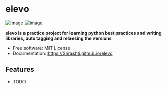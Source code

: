 # elevo


[![image](https://img.shields.io/pypi/v/elevo.svg)](https://pypi.python.org/pypi/elevo)
[![image](https://img.shields.io/conda/vn/conda-forge/elevo.svg)](https://anaconda.org/conda-forge/elevo)


**elevo is a practice project for learning python best practices and writing libraries, auto tagging and relaesing the versions**


-   Free software: MIT License
-   Documentation: https://Shrashti.github.io/elevo
    

## Features

-   TODO

